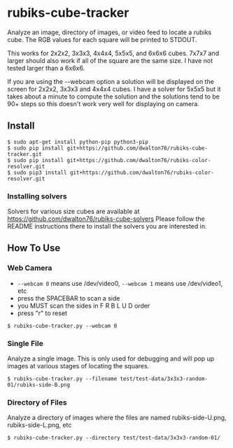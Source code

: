 # rubiks-cube-tracker
Analyze an image, directory of images, or video feed to locate a rubiks cube.
The RGB values for each square will be printed to STDOUT.

This works for 2x2x2, 3x3x3, 4x4x4, 5x5x5, and 6x6x6 cubes.  7x7x7 and larger
should also work if all of the square are the same size. I have not tested
larger than a 6x6x6.

If you are using the --webcam option a solution will be displayed on the screen
for 2x2x2, 3x3x3 and 4x4x4 cubes.  I have a solver for 5x5x5 but it takes about
a minute to compute the solution and the solutions tend to be 90+ steps so this
doesn't work very well for displaying on camera.


## Install
```
$ sudo apt-get install python-pip python3-pip
$ sudo pip install git+https://github.com/dwalton76/rubiks-cube-tracker.git
$ sudo pip install git+https://github.com/dwalton76/rubiks-color-resolver.git
$ sudo pip3 install git+https://github.com/dwalton76/rubiks-color-resolver.git
```

### Installing solvers
Solvers for various size cubes are available at https://github.com/dwalton76/rubiks-cube-solvers
Please follow the README instructions there to install the solvers you are interested in.


## How To Use

### Web Camera
- `--webcam 0` means use /dev/video0, `--webcam 1` means use /dev/video1, etc
- press the SPACEBAR to scan a side
- you MUST scan the sides in F R B L U D order
- press "r" to reset
```
$ rubiks-cube-tracker.py --webcam 0
```

### Single File
Analyze a single image.  This is only used for debugging and will pop up
images at various stages of locating the squares.
```
$ rubiks-cube-tracker.py --filename test/test-data/3x3x3-random-01/rubiks-side-B.png
```

### Directory of Files
Analyze a directory of images where the files are named rubiks-side-U.png, rubiks-side-L.png, etc
```
$ rubiks-cube-tracker.py --directory test/test-data/3x3x3-random-01/
```
